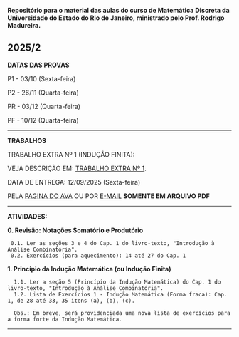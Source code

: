 **Repositório para o material das aulas do curso de Matemática Discreta da Universidade do Estado do Rio de Janeiro, ministrado pelo Prof. Rodrigo Madureira.**

**2025/2**
----------------------------------------------------------------------------------------------------------------------------------------------------------

**DATAS DAS PROVAS**

P1 - 03/10 (Sexta-feira)

P2 - 26/11 (Quarta-feira)

PR - 03/12 (Quarta-feira)

PF - 10/12 (Quarta-feira)

----------------------------------------------------------------------------------------------------------------------------------------------------------

**TRABALHOS**

TRABALHO EXTRA Nº 1 (INDUÇÃO FINITA): 

VEJA DESCRIÇÃO EM: [TRABALHO EXTRA Nº 1](https://github.com/rodrigolrmadureira/MatDiscretaUERJ/blob/main/Trabalhos/MD_Trabalho1_2025_2.pdf
).

DATA DE ENTREGA: 12/09/2025 (Sexta-feira)

PELA [PAGINA DO AVA](https://ava.pr1.uerj.br/mod/assign/view.php?id=364664) OU POR [E-MAIL](mailto:rodrigo.madureira@ime.uerj.br)
**SOMENTE EM ARQUIVO PDF**

----------------------------------------------------------------------------------------------------------------------------------------------------------

**ATIVIDADES:**

**0. Revisão: Notações Somatório e Produtório**

     0.1. Ler as seções 3 e 4 do Cap. 1 do livro-texto, "Introdução à Análise Combinatória".
     0.2. Exercícios (para aquecimento): 14 até 27 do Cap. 1

**1. Princípio da Indução Matemática (ou Indução Finita)**

      1.1. Ler a seção 5 (Princípio da Indução Matemática) do Cap. 1 do livro-texto, "Introdução à Análise Combinatória".
      1.2. Lista de Exercícios 1 - Indução Matemática (Forma fraca): Cap. 1, de 28 até 33, 35 itens (a), (b), (c).

      Obs.: Em breve, será providenciada uma nova lista de exercícios para a forma forte da Indução Matemática.

----------------------------------------------------------------------------------------------------------------------------------------------------------
